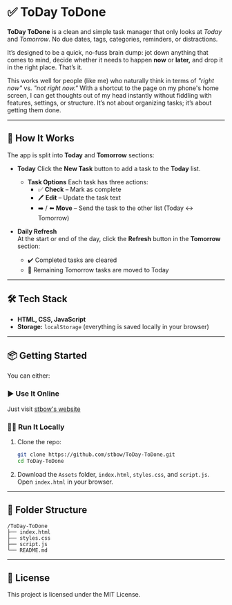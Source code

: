 
# ✅ ToDay ToDone

**ToDay ToDone** is a clean and simple task manager that only looks at *Today* and *Tomorrow*. No due dates, tags, categories, reminders, or distractions.

It’s designed to be a quick, no-fuss brain dump: jot down anything that comes to mind, decide whether it needs to happen **now** or **later,** and drop it in the right place. That’s it.

This works well for people (like me) who naturally think in terms of *"right now"* vs. *"not right now."* With a shortcut to the page on my phone's home screen, I can get thoughts out of my head instantly without fiddling with features, settings, or structure. It’s not about organizing tasks; it’s about getting them done.

---

## 🧠 How It Works

The app is split into **Today** and **Tomorrow** sections:

- **Today**
  Click the **New Task** button to add a task to the **Today** list.

  - **Task Options**
    Each task has three actions:
    - ✅ **Check** – Mark as complete
    - 🖊️ **Edit** – Update the task text
    - ➡️ / ⬅️ **Move** – Send the task to the other list (Today ↔ Tomorrow)

- **Daily Refresh**  
  At the start or end of the day, click the **Refresh** button in the **Tomorrow** section:
  - ✔️ Completed tasks are cleared
  - 🔄 Remaining Tomorrow tasks are moved to Today

---

## 🛠️ Tech Stack

- **HTML, CSS, JavaScript**
- **Storage:** `localStorage` (everything is saved locally in your browser)

---

## 📦 Getting Started

You can either:

### ▶️ Use It Online

Just visit [stbow's website](https://stbow.github.io/ToDay-ToDone/)

### 🧑‍💻 Run It Locally

1. Clone the repo:

   ```bash
   git clone https://github.com/stbow/ToDay-ToDone.git
   cd ToDay-ToDone
   ```

2. Download the `Assets` folder, `index.html`, `styles.css`, and `script.js`. Open `index.html` in your browser.

---

## 📁 Folder Structure

```
/ToDay-ToDone
├── index.html
├── styles.css
├── script.js
└── README.md
```

---

## 📄 License

This project is licensed under the MIT License.
